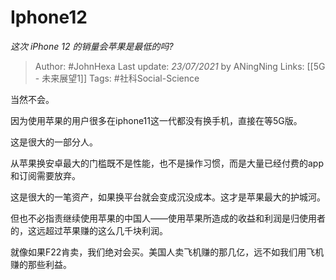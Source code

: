 # Iphone12
*这次 iPhone 12 的销量会苹果是最低的吗?*

> Author: #JohnHexa
Last update: *23/07/2021* by ANingNing
Links: [[5G - 未来展望1]]
Tags: #社科Social-Science 

 
当然不会。

因为使用苹果的用户很多在iphone11这一代都没有换手机，直接在等5G版。

这是很大的一部分人。

从苹果换安卓最大的门槛既不是性能，也不是操作习惯，而是大量已经付费的app和订阅需要放弃。

这是很大的一笔资产，如果换平台就会变成沉没成本。这才是苹果最大的护城河。

但也不必指责继续使用苹果的中国人——使用苹果所造成的收益和利润是归使用者的，这远超过苹果赚的这么几千块利润。

就像如果F22肯卖，我们绝对会买。美国人卖飞机赚的那几亿，远不如我们用飞机赚的那些利益。



